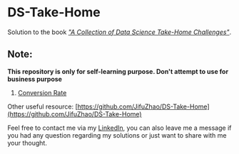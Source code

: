 # DS-Take-Home

Solution to the book [*"A Collection of Data Science Take-Home Challenges"*](https://datamasked.com/).

## Note:

**This repository is only for self-learning purpose. Don't attempt to use for business purpose**

1. [Conversion Rate](https://github.com/Luffy-Yao/DS_Challenges/blob/master/01.%20Conversion_Rate/Conversion_Rate.ipynb)


Other useful resource: [https://github.com/JifuZhao/DS-Take-Home](https://github.com/JifuZhao/DS-Take-Home)







Feel free to contact me via my [LinkedIn](https://www.linkedin.com/in/linxing-yao-594011134/), you can also leave me a message if you had any question regarding my solutions or just want to share with me your thought.
